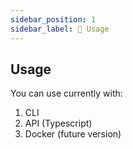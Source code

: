 ```yaml
---
sidebar_position: 1
sidebar_label: 👻 Usage
---
```


## Usage

You can use currently with:

1. CLI
2. API (Typescript)
3. Docker (future version)
